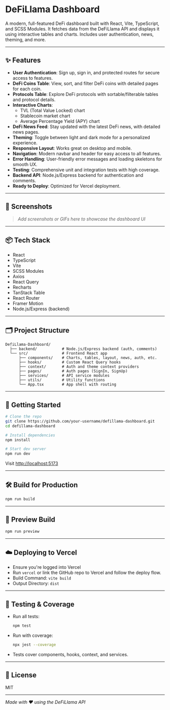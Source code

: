 # DeFiLlama Dashboard

A modern, full-featured DeFi dashboard built with React, Vite, TypeScript, and SCSS Modules. It fetches data from the DeFiLlama API and displays it using interactive tables and charts. Includes user authentication, news, theming, and more.

---

## ✨ Features

- **User Authentication**: Sign up, sign in, and protected routes for secure access to features.
- **DeFi Coins Table**: View, sort, and filter DeFi coins with detailed pages for each coin.
- **Protocols Table**: Explore DeFi protocols with sortable/filterable tables and protocol details.
- **Interactive Charts**:
  - TVL (Total Value Locked) chart
  - Stablecoin market chart
  - Average Percentage Yield (APY) chart
- **DeFi News Feed**: Stay updated with the latest DeFi news, with detailed news pages.
- **Theming**: Toggle between light and dark mode for a personalized experience.
- **Responsive Layout**: Works great on desktop and mobile.
- **Navigation**: Modern navbar and header for easy access to all features.
- **Error Handling**: User-friendly error messages and loading skeletons for smooth UX.
- **Testing**: Comprehensive unit and integration tests with high coverage.
- **Backend API**: Node.js/Express backend for authentication and comments.
- **Ready to Deploy**: Optimized for Vercel deployment.

---

## 📸 Screenshots

> _Add screenshots or GIFs here to showcase the dashboard UI_

---

## 📦 Tech Stack

- React
- TypeScript
- Vite
- SCSS Modules
- Axios
- React Query
- Recharts
- TanStack Table
- React Router
- Framer Motion
- Node.js/Express (backend)

---

## 🗂️ Project Structure

```
DefiLlama-Dashboard/
  ├── backend/           # Node.js/Express backend (auth, comments)
  └── src/               # Frontend React app
      ├── components/    # Charts, tables, layout, news, auth, etc.
      ├── hooks/         # Custom React Query hooks
      ├── context/       # Auth and theme context providers
      ├── pages/         # Auth pages (SignIn, SignUp)
      ├── services/      # API service modules
      ├── utils/         # Utility functions
      └── App.tsx        # App shell with routing
```

---

## 🚀 Getting Started

```bash
# Clone the repo
git clone https://github.com/your-username/defillama-dashboard.git
cd defillama-dashboard

# Install dependencies
npm install

# Start dev server
npm run dev
```

Visit [http://localhost:5173](http://localhost:5173)

---

## 🛠 Build for Production

```bash
npm run build
```

---

## 🔄 Preview Build

```bash
npm run preview
```

---

## ☁️ Deploying to Vercel

- Ensure you're logged into Vercel
- Run `vercel` or link the GitHub repo to Vercel and follow the deploy flow.
- Build Command: `vite build`
- Output Directory: `dist`

---

## 🧪 Testing & Coverage

- Run all tests:
  ```bash
  npm test
  ```
- Run with coverage:
  ```bash
  npx jest --coverage
  ```
- Tests cover components, hooks, context, and services.

---

## 📄 License

MIT

---

_Made with ❤️ using the DeFiLlama API_

